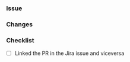 ### Issue
<!-- Brief description of the issue and link to the jira ticket -->


### Changes
<!-- Brief description of the changes -->


### Checklist

- [ ] Linked the PR in the Jira issue and viceversa



